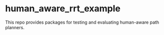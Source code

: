 # human_aware_rrt_example
This repo provides packages for testing and evaluating human-aware path planners.
